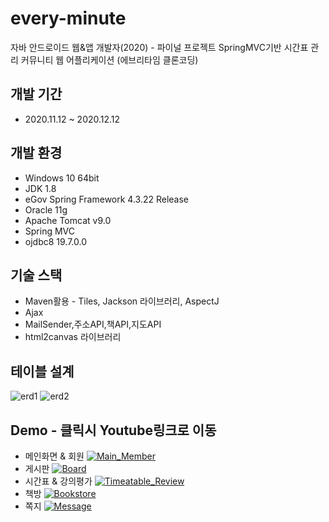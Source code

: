 # every-minute
자바 안드로이드 웹&amp;앱 개발자(2020) - 파이널 프로젝트
SpringMVC기반 시간표 관리 커뮤니티 웹 어플리케이션
(에브리타임 클론코딩)

## 개발 기간
  - 2020.11.12 ~ 2020.12.12
 
## 개발 환경
  - Windows 10 64bit
  - JDK 1.8
  - eGov Spring Framework 4.3.22 Release
  - Oracle 11g
  - Apache Tomcat v9.0
  - Spring MVC
  - ojdbc8 19.7.0.0
## 기술 스택
  - Maven활용 - Tiles, Jackson 라이브러리, AspectJ
  - Ajax
  - MailSender,주소API,책API,지도API
  - html2canvas 라이브러리
## 테이블 설계
![erd1](https://user-images.githubusercontent.com/62992052/103277406-41447300-4a0c-11eb-821b-231dca615e90.png)
![erd2](https://user-images.githubusercontent.com/62992052/103277416-46092700-4a0c-11eb-9ecf-19b584bab5e1.png)
## Demo - 클릭시 Youtube링크로 이동
- 메인화면 & 회원
[![Main_Member](https://user-images.githubusercontent.com/62992052/103279328-dc3f4c00-4a10-11eb-937f-80fc77ba3fb0.PNG)](https://www.youtube.com/embed/hO7-EDY1fvo)
- 게시판
[![Board](https://user-images.githubusercontent.com/62992052/103279342-e6f9e100-4a10-11eb-81e3-420502a005d5.PNG)](https://www.youtube.com/embed/MDVIjmQvs9Q)
 - 시간표  & 강의평가
[![Timeatable_Review](https://user-images.githubusercontent.com/62992052/103279348-eb25fe80-4a10-11eb-9cbe-90651084c831.png)](https://www.youtube.com/embed/Xb2cYX0vqg4)
- 책방
[![Bookstore](https://user-images.githubusercontent.com/62992052/103279355-ee20ef00-4a10-11eb-9009-7b9ffcdf878f.PNG)](https://www.youtube.com/embed/TtdgpF763Go)
- 쪽지
[![Message](https://user-images.githubusercontent.com/62992052/103279377-fda03800-4a10-11eb-9af6-eaa5a969952d.jpg)](https://www.youtube.com/embed/FK6_Tb9Cgss)
